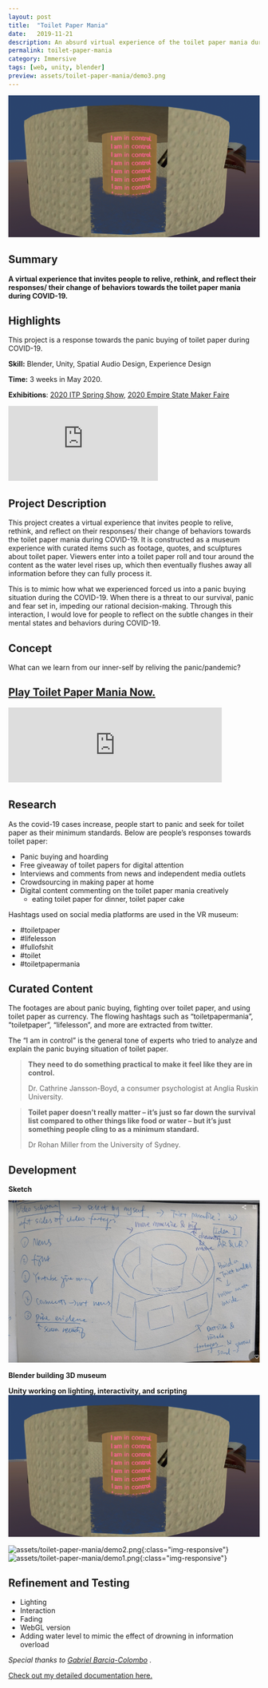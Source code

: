 ```yaml
---
layout: post
title:  "Toilet Paper Mania"
date:   2019-11-21
description: An absurd virtual experience of the toilet paper mania during COVID-19.
permalink: toilet-paper-mania
category: Immersive
tags: [web, unity, blender]
preview: assets/toilet-paper-mania/demo3.png 
---
```

<!-- ![assets/toilet-paper-mania/demo3.png](assets/toilet-paper-mania/demo3.png) -->
![demo pic](assets/toilet-paper-mania/demo3.png)

## Summary

**A virtual experience that invites people to relive, rethink, and reflect their responses/ their change of behaviors towards the toilet paper mania during COVID-19.**

## Highlights

This project is a response towards the panic buying of toilet paper during COVID-19.

**Skill:** Blender, Unity, Spatial Audio Design, Experience Design

**Time:** 3 weeks in May 2020.

**Exhibitions**: [2020 ITP Spring Show](https://itp.nyu.edu/shows/spring2020/toilet-paper-mania-vr-museum/), [2020 Empire State Maker Faire](https://youtu.be/S8Kavu23MHk?t=772)

<div class="iframe-container">

<iframe class="responsive-iframe" src="https://player.vimeo.com/video/416688355" frameborder="0" allow="autoplay; fullscreen" allowfullscreen></iframe>
</div>

<!-- <p><a href="https://vimeo.com/416688355">Toilet Paper Mania - Yiting Liu 2020</a> from <a href="https://vimeo.com/yl97">yiting liu</a> on Vimeo.</p> -->

## Project Description

This project creates a virtual experience that invites people to relive, rethink, and reflect on their responses/ their change of behaviors towards the toilet paper mania during COVID-19. It is constructed as a museum experience with curated items such as footage, quotes, and sculptures about toilet paper. Viewers enter into a toilet paper roll and tour around the content as the water level rises up, which then eventually flushes away all information before they can fully process it.

This is to mimic how what we experienced forced us into a panic buying situation during the COVID-19. When there is a threat to our survival, panic and fear set in, impeding our rational decision-making. Through this interaction, I would love for people to reflect on the subtle changes in their mental states and behaviors during COVID-19.

## Concept

What can we learn from our inner-self by reliving the panic/pandemic?

## [Play Toilet Paper Mania Now.](https://yitingliu97.itch.io/toilet-paper-mania)
<iframe src="https://itch.io/embed/640857" height="auto" width="85%" frameborder="0"><a href="https://yitingliu97.itch.io/toilet-paper-mania">
<br>
Toilet Paper Mania - VR Museum by Yiting</a></iframe>

## Research

As the covid-19 cases increase, people start to panic and seek for toilet paper as their minimum standards. Below are people’s responses towards toilet paper:

- Panic buying and hoarding
- Free giveaway of toilet papers for digital attention
- Interviews and comments from news and independent media outlets
- Crowdsourcing in making paper at home
- Digital content commenting on the toilet paper mania creatively 
    - eating toilet paper for dinner, toilet paper cake

Hashtags used on social media platforms are used in the VR museum:

* #toiletpaper
* #lifelesson
* #fullofshit
* #toilet
* #toiletpapermania

## Curated Content

The footages are about panic buying, fighting over toilet paper, and using toilet paper as currency. The flowing hashtags such as “toiletpapermania”, ”toiletpaper”, “lifelesson”, and more are extracted from twitter.

The “I am in control” is the general tone of experts who tried to analyze and explain the panic buying situation of toilet paper.

> **They need to do something practical to make it feel like they are in control.** 
> 
> Dr. Cathrine Jansson-Boyd, a consumer psychologist at Anglia Ruskin University.

> **Toilet paper doesn’t really matter – it’s just so far down the survival list compared to other things like food or water – but it’s just something people cling to as a minimum standard.** 
>
> Dr Rohan Miller from the University of Sydney.

## Development

**Sketch**

![assets/toilet-paper-mania/sketch.png](assets/toilet-paper-mania/sketch.png)

**Blender building 3D museum**

**Unity working on lighting, interactivity, and scripting**
![assets/toilet-paper-mania/demo3.png](assets/toilet-paper-mania/demo3.png)

![assets/toilet-paper-mania/demo2.png](assets/toilet-paper-mania/demo2.png){:class="img-responsive"}
![assets/toilet-paper-mania/demo1.png](assets/toilet-paper-mania/demo1.png){:class="img-responsive"}

## Refinement and Testing

- Lighting
- Interaction
- Fading
- WebGL version
- Adding water level to mimic the effect of drowning in information overload

*Special thanks to [Gabriel Barcia-Colombo](https://www.gabebc.com/) .*

[Check out my detailed documentation here.](https://yitingliu97.wordpress.com/?s=toilet+paper+mania)